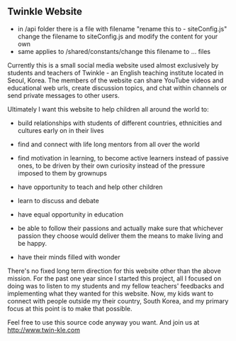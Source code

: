 ## Twinkle Website

- in /api folder there is a file with filename "rename this to - siteConfig.js" change the filename to siteConfig.js and modify the content for your own
- same applies to /shared/constants/change this filename to ... files

Currently this is a small social media website used almost exclusively by students and teachers of Twinkle - an English teaching institute located in Seoul, Korea. The members of the website can share YouTube videos and educational web urls, create discussion topics, and chat within channels or send private messages to other users.

Ultimately I want this website to help children all around the world to:

- build relationships with students of different countries, ethnicities and cultures early on in their lives

- find and connect with life long mentors from all over the world

- find motivation in learning, to become active learners instead of passive ones, to be driven by their own curiosity instead of the pressure imposed to them by grownups

- have opportunity to teach and help other children

- learn to discuss and debate

- have equal opportunity in education

- be able to follow their passions and actually make sure that whichever passion they choose would deliver them the means to make living and be happy.

- have their minds filled with wonder

There's no fixed long term direction for this website other than the above mission. For the past one year since I started this project, all I focused on doing was to listen to my students and my fellow teachers' feedbacks and implementing what they wanted for this website. Now, my kids want to connect with people outside my their country, South Korea, and my primary focus at this point is to make that possible.

Feel free to use this source code anyway you want.
And join us at http://www.twin-kle.com
